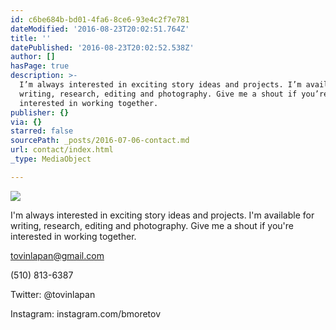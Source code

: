 ```yaml
---
id: c6be684b-bd01-4fa6-8ce6-93e4c2f7e781
dateModified: '2016-08-23T20:02:51.764Z'
title: ''
datePublished: '2016-08-23T20:02:52.538Z'
author: []
hasPage: true
description: >-
  I’m always interested in exciting story ideas and projects. I’m available for
  writing, research, editing and photography. Give me a shout if you’re
  interested in working together.
publisher: {}
via: {}
starred: false
sourcePath: _posts/2016-07-06-contact.md
url: contact/index.html
_type: MediaObject

---
```

![](https://imgflo.herokuapp.com/graph/vahj1ThiexotieMo/a168a1d11f79bacfc65f2ed20f09970f/croprotate.jpg?cropheight=1080&cropwidth=744&degrees=0&input=https%3A%2F%2Fthe-grid-user-content.s3-us-west-2.amazonaws.com%2F5a3706b6-db9c-4d54-b07f-0b2722fbc74a.jpg&x=168&y=0)

I'm always interested in exciting story ideas and projects. I'm available for writing, research, editing and photography. Give me a shout if you're interested in working together.

tovinlapan@gmail.com

(510) 813-6387

Twitter: @tovinlapan

Instagram: instagram.com/bmoretov